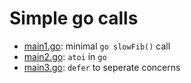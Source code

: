# Simple go calls

- [main1.go](#./main1.go): minimal `go slowFib()` call
- [main2.go](#./main2.go): `atoi` in `go`
- [main3.go](#./main3.go): `defer` to seperate concerns
  